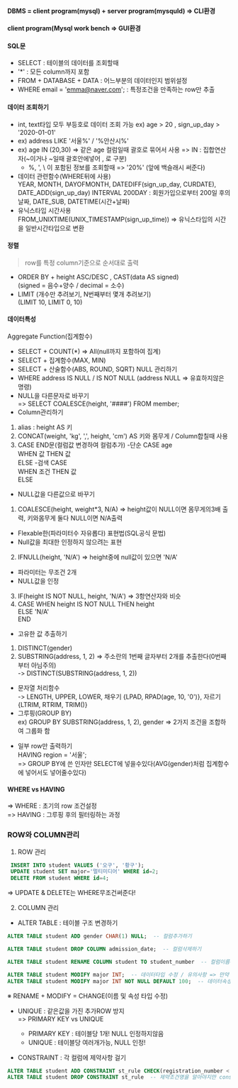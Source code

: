 #### DBMS = client program(mysql) + server program(mysquld)  => CLI환경
#### client program(Mysql work bench => GUI환경
#### SQL문
* SELECT : 테이블의 데이터를 조회할때  
* '*' : 모든 column까지 포함  
* FROM + DATABASE + DATA : 어느부분의 데이터인지 범위설정  
* WHERE email = 'emma@naver.com'; : 특정조건을 만족하는 row만 추출  
#### 데이터 조회하기  
* int, text타입 모두 부등호로 데이터 조회 가능
ex) age > 20 , sign_up_day > '2020-01-01'  
* ex) address LIKE '서울%' / '%안산시%'  
* ex) age IN (20,30) => 같은 age 컬럼일때 괄호로 묶어서 사용 
 => IN : 집합연산자(~이거나 ~일때 괄호안에넣어 , 로 구분)   
  * %, ', \ 이 포함된 정보를 조회할때 => '20\%'  (앞에 백슬래시 써준다)  
* 데이터 관련함수(WHERE뒤에 사용)  
YEAR, MONTH, DAYOFMONTH, DATEDIFF(sign_up_day, CURDATE), DATE_ADD(sign_up_day) INTERVAL 200DAY : 회원가입으로부터 200일 후의 날짜, DATE_SUB, DATETIME(시간+날짜)  
* 유닉스타입 시간사용   
FROM_UNIXTIME(UNIX_TIMESTAMP(sign_up_time)) => 유닉스타입의 시간을 일반시간타입으로 변환  
#### 정렬
> row를 특정 column기준으로 순서대로 출력  
* ORDER BY + height ASC/DESC , CAST(data AS signed)  
(signed = 음수+양수 / decimal = 소수)   
* LIMIT (개수만 추려보기, N번째부터 몇개 추려보기)  
(LIMIT 10, LIMIT 0, 10) 
#### 데이터특성  
Aggregate Function(집계함수)  
* SELECT + COUNT(*) => All(null까지 포함하여 집계)
* SELECT + 집계함수(MAX, MIN) 
* SELECT + 산술함수(ABS, ROUND, SQRT)
NULL 관리하기 
* WHERE address IS NULL / IS NOT NULL   (address NULL => 유효하지않은 명령)
* NULL을 다른문자로 바꾸기  
=> SELECT COALESCE(height, '####') FROM member;
* Column관리하기
 1. alias : height AS 키  
 2. CONCAT(weight, 'kg', ',', height, 'cm') AS 키와 몸무게 / Column합칠때 사용
 3. CASE END문(컬럼값 변경하여 컬럼추가)
 -단순 CASE age   
           WHEN 값 THEN 값  
      ELSE
 -검색 CASE    
           WHEN 조건 THEN 값  
      ELSE   
* NULL값을 다른값으로 바꾸기
1. COALESCE(height, weight*3, N/A) => height값이 NULL이면 몸무게의3배 출력, 키와몸무게 둘다 NULL이면 N/A출력  
 - Flexable한(파라미터수 자유롭다) 표현법(SQL공식 문법)  
 - Null값을 최대한 인정하지 않으려는 표현  
2. IFNULL(height, 'N/A') => height중에 null값이 있으면 'N/A'  
 - 파라미터는 무조건 2개  
 - NULL값을 인정    
3. IF(height IS NOT NULL, height, 'N/A') => 3항연산자와 비슷  
4. CASE WHEN height IS NOT NULL THEN height  
   ELSE 'N/A'  
   END  
* 고유한 값 추출하기  
1. DISTINCT(gender)  
2. SUBSTRING(address, 1, 2) => 주소란의 1번째 글자부터 2개를 추출한다(0번째 부터 아님주의)  
-> DISTINCT(SUBSTRING(address, 1, 2))  
* 문자열 처리함수  
-> LENGTH, UPPER, LOWER, 채우기 {LPAD, RPAD(age, 10, '0')}, 자르기 {LTRIM, RTRIM, TRIM()}  
* 그루핑(GROUP BY)  
ex) GROUP BY SUBSTRING(address, 1, 2), gender => 2가지 조건을 조합하여 그룹화 함  
 - 일부 row만 출력하기  
  HAVING region = '서울';  
  => GROUP BY에 쓴 인자만 SELECT에 넣을수있다(AVG(gender)처럼 집계함수에 넣어서도 넣어줄수있다)

#### WHERE vs HAVING  
=> WHERE : 초기의 row 조건설정  
=> HAVING : 그루핑 후의 필터링하는 과정  

### ROW와 COLUMN관리 
1. ROW 관리 
```SQL
 INSERT INTO student VALUES ('오구', '황구');
 UPDATE student SET major='멀티미디어' WHERE id=2;
 DELETE FROM student WHERE id=4;
 ```
 => UPDATE & DELETE는 WHERE무조건써준다!

2. COLUMN 관리
* ALTER TABLE : 테이블 구조 변경하기  
```SQL
ALTER TABLE student ADD gender CHAR(1) NULL;  -- 컬럼추가하기
```
```SQL
ALTER TABLE student DROP COLUMN admission_date;  -- 컬럼삭제하기 
```
```SQL
ALTER TABLE student RENAME COLUMN student TO student_number  -- 컬럼이름수정
```
```SQL
ALTER TABLE student MODIFY major INT;  -- 데이터타입 수정 / 유의사항 => 만약 CHAR -> INT형으로 바꿀시 해당하는 글자를 숫자로 바꿔놓은후 해당 명령어를 써야한다
ALTER TABLE student MODIFY major INT NOT NULL DEFAULT 100;  -- 데이터속성 수정 => 보통 디폴트값은 이렇게 수정한다.
```
※ RENAME + MODIFY = CHANGE(이름 및 속성 타입 수정)  
* UNIQUE : 같은값을 가진 추가ROW 방지  
  => PRIMARY KEY vs UNIQUE  
  * PRIMARY KEY : 테이블당 1개! NULL 인정하지않음
  * UNIQUE : 테이블당 여러개가능, NULL 인정!

* CONSTRAINT : 각 컬럼에 제약사항 걸기 
```SQL
ALTER TABLE student ADD CONSTRAINT st_rule CHECK(registration_number < 30000000);  -- 괄호안에 조건은 n가지 가능하다
ALTER TABLE student DROP CONSTRAINT st_rule  -- 제약조건명을 알아야지만 constraint를 삭제할수있다.
```
